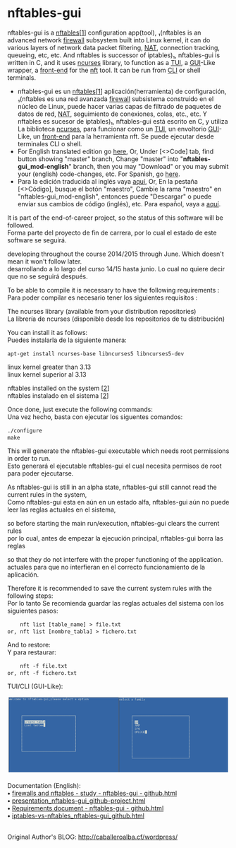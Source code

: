 # nftables-gui
nftables-gui is a <a href="https://en.wikipedia.org/wiki/Nftables">nftables</a>[<a href="https://www.netfilter.org/projects/nftables/index.html">1</a>] configuration app(tool), ₁(nftables is an advanced network <a href="https://en.wikipedia.org/wiki/Firewall%5F%28computing%29">firewall</a> subsystem built into Linux kernel, it can do various layers of network data packet filtering, <a href="https://en.wikipedia.org/wiki/Network%5Faddress%5Ftranslation">NAT</a>, connection tracking, queueing, etc, etc. And nftables is successor of iptables)₁, nftables-gui is written in C, and it uses <a href="https://en.wikipedia.org/wiki/Ncurses">ncurses</a> library, to function as a <a href="https://en.wikipedia.org/wiki/Text-based%5Fuser%5Finterface">TUI</a>, a <a href="https://en.wikipedia.org/wiki/Graphical%5Fuser%5Finterface">GUI</a>-Like wrapper, a <a href="https://en.wikipedia.org/wiki/Front-end%5F%28computing%29">front-end</a> for the <a href="https://manpages.debian.org/buster/nftables/nft.8.en.html">nft</a> tool. It can be run from <a href="https://en.wikipedia.org/wiki/Command-line%5Finterface">CLI</a> or shell terminals.  
* nftables-gui es un <a href="https://es.wikipedia.org/wiki/Nftables">nftables</a>[<a href="https://www.netfilter.org/projects/nftables/index.html">1</a>] aplicación(herramienta) de configuración, ₁(nftables es una red avanzada <a href="https://es.wikipedia.org/wiki/Firewall%5F%28computing%29">firewall</a> subsistema construido en el núcleo de Linux, puede hacer varias capas de filtrado de paquetes de datos de red, <a href="https://es.wikipedia.org/wiki/Network%5Faddress%5Ftranslation">NAT</a>, seguimiento de conexiones, colas, etc., etc. Y nftables es sucesor de iptables)₁, nftables-gui está escrito en C, y utiliza La biblioteca <a href="https://es.wikipedia.org/wiki/Ncurses">ncurses</a>, para funcionar como un <a href="https://es.wikipedia.org/wiki/Text-based%5Fuser%5Finterface">TUI</a>, un envoltorio <a href="https://en.wikipedia.org/wiki/Graphical%5Fuser%5Finterface">GUI</a>-Like, un <a href="https://es.wikipedia.org/wiki/Front-end%5F%28computing%29">front-end</a> para la herramienta nft. Se puede ejecutar desde terminales CLI o shell.
* For English translated edition go <a href="https://github.com/atErik/nftables-gui/tree/nftables-gui_mod-english">here</a>, Or, Under &#91;&lt;&gt;Code&#93; tab, find button showing "master" branch, Change "master" into "**nftables-gui_mod-english**" branch, then you may "Download" or you may submit your (english) code-changes, etc. For Spanish, go <a href="https://github.com/atErik/nftables-gui">here</a>.
* Para la edición traducida al inglés vaya <a href="https://github.com/atErik/nftables-gui/tree/nftables-gui_mod-english">aquí</a>, Or, En la pestaña &#91;&lt;&gt;Código&#93;, busque el botón "maestro", Cambie la rama "maestro" en "nftables-gui_mod-english", entonces puede "Descargar" o puede enviar sus cambios de código (inglés), etc. Para español, vaya a <a href="https://github.com/atErik/nftables-gui">aquí</a>.

It is part of the end-of-career project, so the status of this software will be followed.  
Forma parte del proyecto de fin de carrera, por lo cual el estado de este software se seguirá.

developing throughout the course 2014/2015 through June. Which doesn't mean it won't follow later.  
desarrollando a lo largo del curso 14/15 hasta junio. Lo cual no quiere decir que no se seguirá después.

To be able to compile it is necessary to have the following requirements :  
Para poder compilar es necesario tener los siguientes requisitos :

The ncurses library (available from your distribution repositories)  
La librería de ncurses (disponible desde los repositorios de tu distribución)

You can install it as follows:  
Puedes instalarla de la siguiente manera:

	apt-get install ncurses-base libncurses5 libncurses5-dev

linux kernel greater than 3.13  
linux kernel superior al 3.13

nftables installed on the system [<a href="https://wiki.nftables.org/wiki-nftables/index.php/Building_and_installing_nftables_from_sources">2</a>]  
nftables instalado en el sistema [<a href="https://wiki.nftables.org/wiki-nftables/index.php/Building_and_installing_nftables_from_sources">2</a>]

Once done, just execute the following commands:  
Una vez hecho, basta con ejecutar los siguentes comandos:

	./configure
	make

This will generate the nftables-gui executable which needs root permissions in order to run.  
Esto generará el ejecutable nftables-gui el cual necesita permisos de root para poder ejecutarse.

As nftables-gui is still in an alpha state, nftables-gui still cannot read the current rules in the system,  
Como nftables-gui esta en aún en un estado alfa, nftables-gui aún no puede leer las reglas actuales en el sistema,

so before starting the main run/execution, nftables-gui clears the current rules  
por lo cual, antes de empezar la ejecución principal, nftables-gui borra las reglas

so that they do not interfere with the proper functioning of the application.  
actuales para que no interfieran en el correcto funcionamiento de la aplicación.

Therefore it is recommended to save the current system rules with the following steps:  
Por lo tanto Se recomienda guardar las reglas actuales del sistema con los siguientes pasos:

	    nft list [table_name] > file.txt
	or, nft list [nombre_tabla] > fichero.txt

And to restore:  
Y para restaurar:

	    nft -f file.txt
	or, nft -f fichero.txt

TUI/CLI (GUI-Like):<br />
<div width="100%"><nobr><img src="Documentation%28English%29/presentation%5Fnftables-gui%5Fgithub-project%5Ffiles/prsnt%5F19-26%5F1.png" /></nobr></div>

Documentation (English):<br />
<b>•</b> <a href="https://htmlpreview.github.io/?https://github.com/atErik/nftables-gui/blob/nftables-gui%5Fmod-english/Documentation%28English%29/firewalls%20and%20nftables%20-%20study%20-%20nftables-gui%20-%20github.html">firewalls and nftables - study - nftables-gui - github.html</a><br />
<b>•</b> <a href="https://htmlpreview.github.io/?https://github.com/atErik/nftables-gui/blob/nftables-gui%5Fmod-english/Documentation%28English%29/presentation%5Fnftables-gui%5Fgithub-project.html">presentation_nftables-gui_github-project.html</a><br />
<b>•</b> <a href="https://htmlpreview.github.io/?https://github.com/atErik/nftables-gui/blob/nftables-gui%5Fmod-english/Documentation%28English%29/Requirements%20document%20-%20nftables-gui%20-%20github.html">Requirements document - nftables-gui - github.html</a><br />
<b>•</b> <a href="https://htmlpreview.github.io/?https://github.com/atErik/nftables-gui/blob/nftables-gui%5Fmod-english/Documentation%28English%29/iptables-vs-nftables%5Fnftables-gui%5Fgithub.html">iptables-vs-nftables_nftables-gui_github.html</a><br />
<br />

Original Author's BLOG: http://caballeroalba.cf/wordpress/
